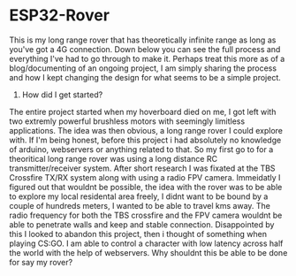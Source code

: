 # ESP32-Rover
This is my long range rover that has theoretically infinite range as long as you've got a 4G connection. Down below you can see the full process and everything I've had to go through to make it. Perhaps treat this more as of a blog/documenting of an ongoing project, I am simply sharing the process and how I kept changing the design for what seems to be a simple project.

1. How did I get started?

The entire project started when my hoverboard died on me, I got left with two extremly powerful brushless motors with seemingly limitless applications. The idea was then obvious, a long range rover I could explore with. If I'm being honest, before this project i had absolutely no knowledge of arduino, webservers or anything related to that. So my first go to for a theoritical long range rover was using a long distance RC transmitter/receiver system. After short research I was fixated at the TBS Crossfire TX/RX system along with using a radio FPV camera. Immeidatly I figured out that wouldnt be possible, the idea with the rover was to be able to explore my local residental area freely, I didnt want to be bound by a couple of hundreds meters, I wanted to be able to travel kms away. The radio frequency for both the TBS crossfire and the FPV camera wouldnt be able to penetrate walls and keep and stable connection. Disappointed by this I looked to abandon this project, then i thought of something when playing CS:GO. I am able to control a character with low latency across half the world with the help of webservers. Why shouldnt this be able to be done for say my rover?
